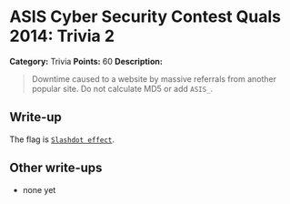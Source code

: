 # ASIS Cyber Security Contest Quals 2014: Trivia 2

**Category:** Trivia
**Points:** 60
**Description:**

> Downtime caused to a website by massive referrals from another popular site.
> Do not calculate MD5 or add `ASIS_`.

## Write-up

The flag is [`Slashdot effect`](http://en.wikipedia.org/wiki/Slashdot_effect).

## Other write-ups

* none yet
